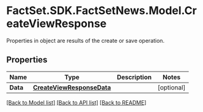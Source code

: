 # FactSet.SDK.FactSetNews.Model.CreateViewResponse
Properties in object are results of the create or save operation.

## Properties

Name | Type | Description | Notes
------------ | ------------- | ------------- | -------------
**Data** | [**CreateViewResponseData**](CreateViewResponseData.md) |  | [optional] 

[[Back to Model list]](../README.md#documentation-for-models) [[Back to API list]](../README.md#documentation-for-api-endpoints) [[Back to README]](../README.md)


